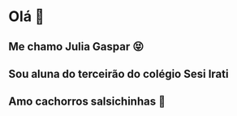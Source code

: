 # Olá 👋

<h2> Me chamo Julia Gaspar  😝 </h2>

<h2> Sou aluna do terceirão do colégio Sesi Irati </h2>

<h2> Amo cachorros salsichinhas 🐶 </h2>
